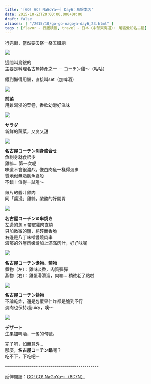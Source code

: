 ```yaml
---
title: '[GO! GO! NaGoYa～] Day6：鳥銀本店'
date: 2015-10-23T20:00:00.000+08:00
draft: false
aliases: [ "/2015/10/go-go-nagoya-day6_23.html" ]
tags : [flavor - 行膳積腹, travel - 日本（中部東海道）・ 尾張愛知名古屋]
---
```


行完街，當然要去祭一祭五臟廟  

[![](https://c2.staticflickr.com/2/1590/25005854939_4cdd7e64cb_z.jpg)](https://c2.staticflickr.com/2/1590/25005854939_4cdd7e64cb_z.jpg)

這間叫鳥銀的  
主要是料理名古屋特產之一 － コーチン雞～（咕咕）  
  
餓到懶得用腦，直接叫set（加啤酒）  

[![](https://c2.staticflickr.com/2/1580/25280457121_4bafd6c6c1_z.jpg)](https://c2.staticflickr.com/2/1580/25280457121_4bafd6c6c1_z.jpg)

**前菜**  
用雞湯浸的菜卷，香軟幼滑好滋味  

[![](https://c2.staticflickr.com/2/1524/25280470901_8eeda65769_z.jpg)](https://c2.staticflickr.com/2/1524/25280470901_8eeda65769_z.jpg)

**サラダ**  
新鮮的蔬菜，又爽又甜  

[![](https://c2.staticflickr.com/2/1554/25255216962_29fd8664b2_z.jpg)](https://c2.staticflickr.com/2/1554/25255216962_29fd8664b2_z.jpg)

**名古屋コーチン刺身盛合せ**  
魚刺身就食唔少  
雞嘛... 第一次呢！  
味道不會很濃烈，像白肉魚一樣得淡味  
質地似無脂肪魚身般  
不錯！值得一試喔～  
  
薄片的醬汁雞肉  
同「醬浸」雞絲，酸酸的好開胃  

[![](https://c2.staticflickr.com/2/1697/25373486015_b53ed190e1_z.jpg)](https://c2.staticflickr.com/2/1697/25373486015_b53ed190e1_z.jpg)

**名古屋コーチンの串焼き**  
左邊的蔥 x 帶皮雞肉直燒  
只加微微的鹽，純碎而香脆  
右邊是八丁味噌醬燒肉串  
濃郁的外層肉嫩滑加上滿滿肉汁，好好味呢  

[![](https://c2.staticflickr.com/2/1615/25347287846_fdef89e4f6_z.jpg)](https://c2.staticflickr.com/2/1615/25347287846_fdef89e4f6_z.jpg)

**名古屋コーチン煮物、蒸物**  
煮物（左）：雞味淡香，肉質彈彈  
蒸物（右）：雞蛋滑滑溜，肉嘛... 稍微老了點啦  

[![](https://c2.staticflickr.com/2/1643/25373472225_876459d635_z.jpg)](https://c2.staticflickr.com/2/1643/25373472225_876459d635_z.jpg)

**名古屋コーチン揚物**  
不論乾炸，還是包覆果仁炸都是脆到不行  
淡肉也保持超juicy，噢～  

[![](https://c2.staticflickr.com/2/1552/24742887724_60c43f3181_z.jpg)](https://c2.staticflickr.com/2/1552/24742887724_60c43f3181_z.jpg)

**デザート**  
生果加啤酒，一餐的句號。   
  
完了吧，如無意外...  
那麼，**名古屋コーチン鍋**呢？  
吃不下，下吃吧～  
  
\-----------------------------------------------  
  
延伸閱讀：[GO! GO! NaGoYa～（8D7N）](http://www.hidie.net/2015/11/go-go-nagoya8d7n.html)